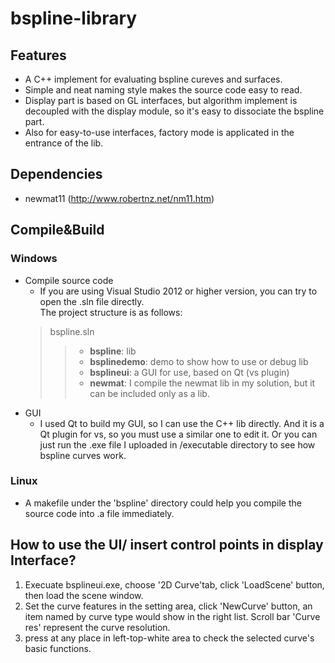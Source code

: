 # bspline-library
## Features
* A C++ implement for evaluating bspline cureves and surfaces. 
* Simple and neat naming style makes the source code easy to read. 
* Display part is based on GL interfaces, but algorithm implement is decoupled with the display module, so it's easy to dissociate the bspline part. 
* Also for easy-to-use interfaces, factory mode is applicated in the entrance of the lib.
## Dependencies
* newmat11 (http://www.robertnz.net/nm11.htm)
## Compile&Build
### Windows
  * Compile source code
    * If you are using Visual Studio 2012 or higher version, you can try to open the .sln file directly.  
    The project structure is as follows:
    >bspline.sln
    >>* **bspline**: lib  
    >>* **bsplinedemo**: demo to show how to use or debug lib  
    >>* **bsplineui**: a GUI for use, based on Qt (vs plugin)  
    >>* **newmat**: I compile the newmat lib in my solution, but it can be included only as a lib.   
  * GUI 
    * I used Qt to build my GUI, so I can use the C++ lib directly. And it is a Qt plugin for vs, so you must use a similar one to edit it. Or you can just run the .exe file I uploaded in /executable directory to see how bspline curves work. 
### Linux
  * A makefile under the 'bspline' directory could help you compile the source code into .a file immediately.
## How to use the UI/ insert control points in display Interface?
 1. Execuate bsplineui.exe, choose '2D Curve'tab, click 'LoadScene' button, then load the scene window.  
 2. Set the curve features in the setting area, click 'NewCurve' button, an item named by curve type would show in the right list. Scroll bar 'Curve res' represent the curve resolution.
 3. press at any place in left-top-white area to check the selected curve's basic functions.
